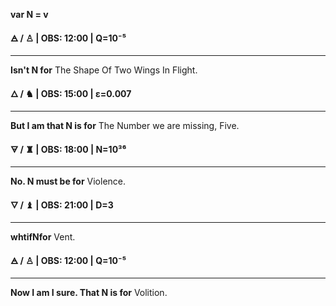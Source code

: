 
**var N = v** 

**🜁  / ♙ | OBS: 12:00 | Q=10⁻⁵**
****
**Isn't N for** 
The Shape Of Two Wings In Flight.

**🜂 / ♞  | OBS: 15:00 | ε=0.007**
****
**But I am that N is for**
The Number we are missing,
Five.

**🜃 / ♜  | OBS: 18:00 | N=10³⁶**
****
**No. N must be for**
Violence.

**🜄 / ♝ | OBS: 21:00 | D=3**
****
**whtifNfor**
Vent.

**🜁  / ♙ | OBS: 12:00 | Q=10⁻⁵**
****
**Now I am I sure. That N is for** 
Volition.
